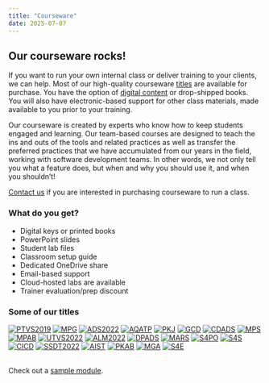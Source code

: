 ```yaml
---
title: "Courseware"
date: 2025-07-07
---
```


## Our courseware rocks!
If you want to run your own internal class or deliver training to your clients, we can help. Most of our high-quality courseware [titles](/training/) are available for purchase. You have the option of [digital content](https://www.mimeo.com/platform/mimeo-digital/) or drop-shipped books. You will also have electronic-based support for other class materials, made available to you prior to your training.

Our courseware is created by experts who know how to keep students engaged and learning. Our team-based courses are designed to teach the ins and outs of the tools and related practices as well as transfer the preferred practices that we have accumulated from our years in the field, working with software development teams. In other words, we not only tell you what a feature does, but when and why you should use it, and when you shouldn’t!

[Contact us](/contact/) if you are interested in purchasing courseware to run a class.

### What do you get?
- Digital keys or printed books
- PowerPoint slides
- Student lab files
- Classroom setup guide
- Dedicated OneDrive share
- Email-based support
- Cloud-hosted labs are available
- Trainer evaluation/prep discount

### Some of our titles

<div class="courseware-grid">
  <a href="/ptvs"><img src="/images/courseware/ptvs2019.cover.jpg" alt="PTVS2019"></a>
  <a href="/mpg"><img src="/images/courseware/mpg.cover.jpg" alt="MPG"></a>
  <a href="/ads"><img src="/images/courseware/ads2022.cover.jpg" alt="ADS2022"></a>
  <a href="/aqatp"><img src="/images/courseware/aqatp.cover.jpg" alt="AQATP"></a>
  <a href="/pkj"><img src="/images/courseware/pkj.cover.jpg" alt="PKJ"></a>
  <a href="/gcd"><img src="/images/courseware/gcd.cover.jpg" alt="GCD"></a>
  <a href="/cdads"><img src="/images/courseware/cdads.cover.jpg" alt="CDADS"></a>
  <a href="/mps"><img src="/images/courseware/mps.cover.jpg" alt="MPS"></a>
  <a href="/mpab"><img src="/images/courseware/mpab.cover.jpg" alt="MPAB"></a>
  <a href="/utvs"><img src="/images/courseware/utvs2022.cover.jpg" alt="UTVS2022"></a>
  <a href="/alm"><img src="/images/courseware/alm2022.cover.jpg" alt="ALM2022"></a>
  <a href="/dpads"><img src="/images/courseware/dpads.cover.jpg" alt="DPADS"></a>
  <a href="/mars"><img src="/images/courseware/mars.cover.jpg" alt="MARS"></a>
  <a href="/s4po"><img src="/images/courseware/s4po.cover.jpg" alt="S4PO"></a>
  <a href="/s4s"><img src="/images/courseware/s4s.cover.jpg" alt="S4S"></a>
  <a href="/cicd"><img src="/images/courseware/cicd.cover.jpg" alt="CICD"></a>
  <a href="/ssdt"><img src="/images/courseware/ssdt2022.cover.jpg" alt="SSDT2022"></a>
  <a href="/aist"><img src="/images/courseware/aist.cover.jpg" alt="AIST"></a>
  <a href="/pkab"><img src="/images/courseware/pkab.cover.jpg" alt="PKAB"></a>
  <a href="/mga"><img src="/images/courseware/mga.cover.jpg" alt="MGA"></a>
  <a href="/s4e"><img src="/images/courseware/s4e.cover.jpg" alt="S4E"></a>
</div>
<br/>

Check out a [sample module](https://accentient.com/downloads/samples/cdads.sample.pdf).